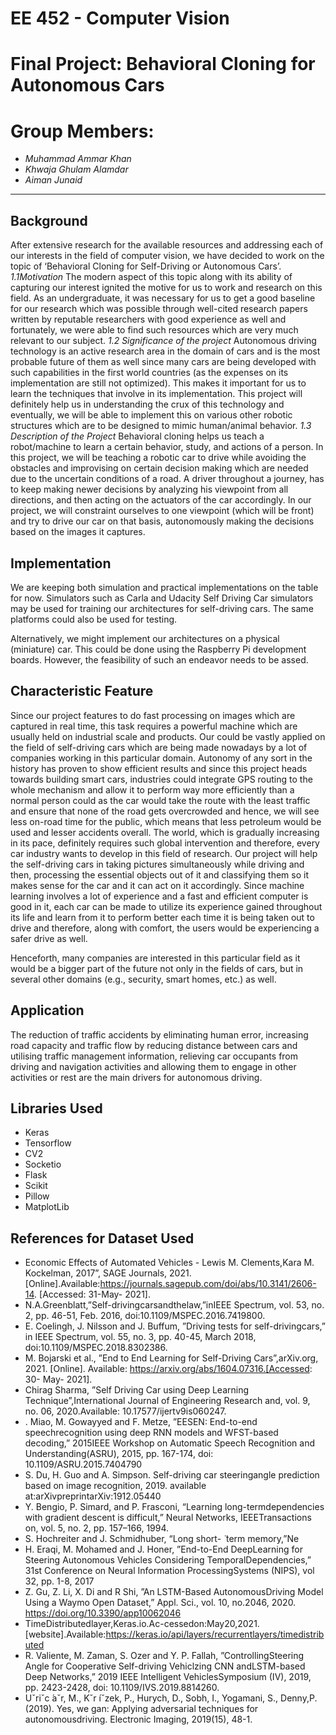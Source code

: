# EE 452 - Computer Vision
# Final Project: Behavioral Cloning for Autonomous Cars
# Group Members:
- _Muhammad Ammar Khan_
- _Khwaja Ghulam Alamdar_
- _Aiman Junaid_
-------

## Background

After extensive research for the available resources and addressing each of our interests in the field of computer vision, we have decided to work on the topic of ‘Behavioral Cloning for Self-Driving or Autonomous Cars’. 
_1.1Motivation_
The modern aspect of this topic along with its ability of capturing our interest ignited the motive for us to work and research on this field. As an undergraduate, it was necessary for us to get a good baseline for our research which was possible through well-cited research papers written by reputable researchers with good experience as well and fortunately, we were able to find such resources which are very much relevant to our subject.
_1.2 Significance of the project_
Autonomous driving technology is an active research area in the domain of cars and is the most probable future of them as well since many cars are being developed with such capabilities in the first world countries (as the expenses on its implementation are still not optimized). This makes it important for us to learn the techniques that involve in its implementation. This project will definitely help us in understanding the crux of this technology and eventually, we will be able to implement this on various other robotic structures which are to be designed to mimic human/animal behavior.
_1.3 Description of the Project_
Behavioral cloning helps us teach a robot/machine to learn a certain behavior, study, and actions of a person. In this project, we will be teaching a robotic car to drive while avoiding the obstacles and improvising on certain decision making which are needed due to the uncertain conditions of a road. A driver throughout a journey, has to keep making newer decisions by analyzing his viewpoint from all directions, and then acting on the actuators of the car accordingly. In our project, we will constraint ourselves to one viewpoint (which will be front) and try to drive our car on that basis, autonomously making the decisions based on the images it captures.


## Implementation

We are keeping both simulation and practical implementations on the table for now. Simulators such as Carla and Udacity Self Driving Car simulators may be used for training our architectures for self-driving cars. The same platforms could also be used for testing.

Alternatively, we might implement our architectures on a physical (miniature) car. This could be done using the Raspberry Pi development boards. However, the feasibility of such an endeavor needs to be assed.

## Characteristic Feature

Since our project features to do fast processing on images which are captured in real time, this task requires a powerful machine which are usually held on industrial scale and products. Our could be vastly applied on the field of self-driving cars which are being made nowadays by a lot of companies working in this particular domain.
Autonomy of any sort in the history has proven to show efficient results and since this project heads towards building smart cars, industries could integrate GPS routing to the whole mechanism and allow it to perform way more efficiently than a normal person could as the car would take the route with the least traffic and ensure that none of the road gets 
overcrowded and hence, we will see less on-road time for the public, which means that less petroleum would be used and lesser accidents overall. The world, which is gradually increasing in its pace, definitely requires such global intervention and therefore, every car industry wants to develop in this field of research.
Our project will help the self-driving cars in taking pictures simultaneously while driving and then, processing the essential objects out of it and classifying them so it makes sense for the car and it can act on it accordingly. Since machine learning involves a lot of experience and a fast and efficient computer is good in it, each car can be made to utilize its experience gained throughout its life and learn from it to perform better each time it is being taken out to drive and therefore, along with comfort, the users would be experiencing a safer drive as well. 

Henceforth, many companies are interested in this particular field as it would be a bigger part of the future not only in the fields of cars, but in several other domains (e.g., security, smart homes, etc.) as well.

## Application

The reduction of traffic accidents by eliminating human error, increasing road capacity and traffic flow by reducing distance between cars and utilising traffic management information, relieving car occupants from driving and navigation activities and allowing them to engage in other activities or rest are the main drivers for autonomous driving.



## Libraries Used
- Keras
- Tensorflow
- CV2
- Socketio
- Flask
- Scikit
- Pillow
- MatplotLib


## References for Dataset Used

- Economic  Effects  of  Automated  Vehicles  -  Lewis  M.  Clements,Kara M. Kockelman, 2017”, SAGE Journals, 2021.[Online].Available:https://journals.sagepub.com/doi/abs/10.3141/2606-14.   [Accessed:   31-May- 2021].
- N.A.Greenblatt,”Self-drivingcarsandthelaw,”inIEEE    Spectrum,    vol.    53,    no.    2,    pp.    46-51,    Feb.    2016,    doi:10.1109/MSPEC.2016.7419800.
- E. Coelingh, J. Nilsson and J. Buffum, ”Driving tests for self-drivingcars,”  in  IEEE  Spectrum,  vol.  55,  no.  3,  pp.  40-45,  March  2018,  doi:10.1109/MSPEC.2018.8302386.
- M.  Bojarski  et  al.,  ”End  to  End  Learning  for  Self-Driving  Cars”,arXiv.org,  2021.  [Online].  Available:  https://arxiv.org/abs/1604.07316.[Accessed: 30- May- 2021].
- Chirag Sharma, ”Self Driving Car using Deep Learning Technique”,International Journal of Engineering Research and, vol. 9, no. 06, 2020.Available: 10.17577/ijertv9is060247.
- . Miao, M. Gowayyed and F. Metze, ”EESEN: End-to-end speechrecognition using deep RNN models and WFST-based decoding,” 2015IEEE  Workshop  on  Automatic  Speech  Recognition  and  Understanding(ASRU), 2015, pp. 167-174, doi: 10.1109/ASRU.2015.7404790
- S.   Du,   H.   Guo   and   A.   Simpson.   Self-driving   car   steeringangle   prediction   based   on   image   recognition,   2019.   available   at:arXivpreprintarXiv:1912.05440
- Y.   Bengio,   P.   Simard,   and   P.   Frasconi,   “Learning   long-termdependencies with gradient descent is difficult,” Neural Networks, IEEETransactions on, vol. 5, no. 2, pp. 157–166, 1994.
- S.  Hochreiter  and  J.  Schmidhuber,  “Long  short-   ̈  term  memory,”Ne
-  H.   Eraqi,   M.   Mohamed   and   J.   Honer,   ”End-to-End   DeepLearning   for   Steering   Autonomous   Vehicles   Considering   TemporalDependencies,”   31st   Conference   on   Neural   Information   ProcessingSystems (NIPS), vol 32, pp. 1-8, 2017
-  Z.  Gu,  Z.  Li,  X.  Di  and  R  Shi,  ”An  LSTM-Based  AutonomousDriving Model Using a Waymo Open Dataset,” Appl. Sci., vol. 10, no.2046, 2020. https://doi.org/10.3390/app10062046
-  TimeDistributedlayer,Keras.io.Ac-cessedon:May20,2021.[website].Available:https://keras.io/api/layers/recurrentlayers/timedistributed
-  R.  Valiente,  M.  Zaman,  S.  Ozer  and  Y.  P.  Fallah,  ”ControllingSteering   Angle   for   Cooperative   Self-driving   Vehiclzing   CNN   andLSTM-based    Deep    Networks,”    2019    IEEE    Intelligent    VehiclesSymposium (IV), 2019, pp. 2423-2428, doi: 10.1109/IVS.2019.8814260.
-  Uˇriˇc ́aˇr, M., Kˇr ́ıˇzek, P., Hurych, D., Sobh, I., Yogamani, S.,  Denny,P. (2019). Yes, we gan: Applying adversarial techniques for autonomousdriving. Electronic Imaging, 2019(15), 48-1.
